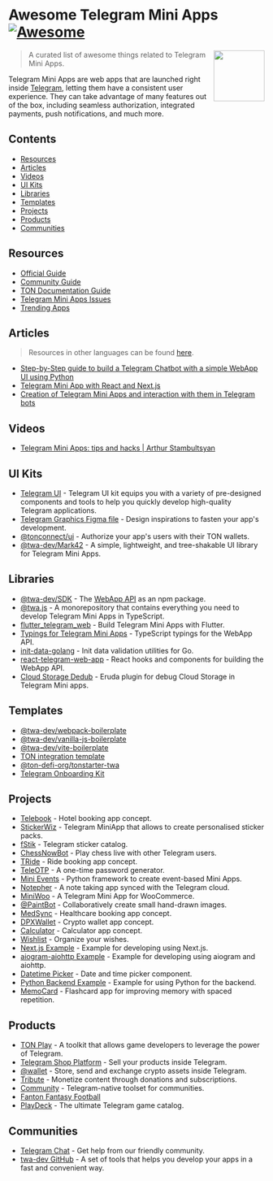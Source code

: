 # Awesome Telegram Mini Apps [![Awesome](https://awesome.re/badge-flat.svg)](https://github.com/sindresorhus/awesome)

<img src="assets/tapps.png" align="right" width="100" style="max-width: 100%" />

> A curated list of awesome things related to Telegram Mini Apps.

Telegram Mini Apps are web apps that are launched right inside [Telegram](https://telegram.org), letting them have a consistent user experience.
They can take advantage of many features out of the box, including seamless authorization, integrated payments, push notifications, and much more.

## Contents

- [Resources](#resources)
- [Articles](#articles)
- [Videos](#videos)
- [UI Kits](#ui-kits)
- [Libraries](#libraries)
- [Templates](#templates)
- [Projects](#projects)
- [Products](#products)
- [Communities](#communities)

## Resources

<!-- lint ignore double-link -->

- [Official Guide](https://core.telegram.org/bots/webapps)
- [Community Guide](https://docs.telegram-mini-apps.com)
- [TON Documentation Guide](https://docs.ton.org/develop/dapps/twa)
- [Telegram Mini Apps Issues](https://github.com/Telegram-Mini-Apps/issues)
- [Trending Apps](https://t.me/trendingapps)

## Articles

> Resources in other languages can be found [here](https://github.com/telegram-mini-apps-dev/awesome-telegram-mini-apps/blob/main/resources_other_languages.md#resources-in-other-languages).

- [Step-by-Step guide to build a Telegram Chatbot with a simple WebApp UI using Python](https://medium.com/@calixtemayoraz/step-by-step-guide-to-build-a-telegram-chatbot-with-a-simple-webapp-ui-using-python-44dca453522f)
- [Telegram Mini App with React and Next.js](https://dev.to/bitofuniverse/telegram-web-app-with-react-and-nextjs-440i)
- [Creation of Telegram Mini Apps and interaction with them in Telegram bots](https://prog.world/creation-of-telegram-web-apps-and-interaction-with-them-in-telegram-bots)

## Videos

- [Telegram Mini Apps: tips and hacks | Arthur Stambultsyan](https://www.youtube.com/watch?v=amvZy9hzAic&t=2476)

## UI Kits

- [Telegram UI](https://github.com/Telegram-Mini-Apps/TelegramUI) - Telegram UI kit equips you with a variety of pre-designed components and tools to help you quickly develop high-quality Telegram applications.
- [Telegram Graphics Figma file](https://www.figma.com/community/file/1248595286803212338/telegram-graphics) - Design inspirations to fasten your app's development.
- [@tonconnect/ui](https://github.com/ton-connect/sdk/tree/main/packages/ui) - Authorize your app's users with their TON wallets.
- [@twa-dev/Mark42](https://github.com/twa-dev/Mark42) - A simple, lightweight, and tree-shakable UI library for Telegram Mini Apps.

## Libraries

<!-- lint ignore double-link -->

- [@twa-dev/SDK](https://github.com/twa-dev/SDK) - The [WebApp API](https://core.telegram.org/bots/webapps#initializing-mini-apps) as an npm package.
- [@twa.js](https://github.com/Telegram-Web-Apps/twa.js) - A monorepository that contains everything you need to develop Telegram Mini Apps in TypeScript.
- [flutter_telegram_web](https://pub.dev/documentation/flutter_telegram_web_app/latest) - Build Telegram Mini Apps with Flutter.
- [Typings for Telegram Mini Apps](https://github.com/DavisDmitry/telegram-webapps/tree/master) - TypeScript typings for the WebApp API.
- [init-data-golang](https://github.com/Telegram-Mini-Apps/init-data-golang) - Init data validation utilities for Go.
- [react-telegram-web-app](https://github.com/vkruglikov/react-telegram-web-app) - React hooks and components for building the WebApp API.
- [Cloud Storage Dedub](https://github.com/websashka/eruda-tma-cloudstorage) - Eruda plugin for debug Cloud Storage in Telegram Mini apps.

## Templates

- [@twa-dev/webpack-boilerplate](https://github.com/twa-dev/webpack-boilerplate)
- [@twa-dev/vanilla-js-boilerplate](https://github.com/twa-dev/vanilla-js-boilerplate)
- [@twa-dev/vite-boilerplate](https://github.com/twa-dev/vite-boilerplate)
- [TON integration template](https://github.com/ton-community/twa-template)
- [@ton-defi-org/tonstarter-twa](https://github.com/ton-defi-org/tonstarter-twa)
- [Telegram Onboarding Kit](https://github.com/Easterok/telegram-onboarding-kit)

## Projects

- [Telebook](https://github.com/neSpecc/telebook) - Hotel booking app concept.
- [StickerWiz](https://github.com/TatianaFomina/stkrz_bot) - Telegram MiniApp that allows to create personalised sticker packs.
- [fStik](https://github.com/fstik-app/catalog) - Telegram sticker catalog.
- [ChessNowBot](https://github.com/Quatern1on/ChessNowBot) - Play chess live with other Telegram users.
- [TRide](https://github.com/ArashYounesi/TRide) - Ride booking app concept.
- [TeleOTP](https://github.com/UselessStudio/TeleOTP) - A one-time password generator.
- [Mini Events](https://github.com/mbasaglia/mini_apps) - Python framework to create event-based Mini Apps.
- [Notepher](https://github.com/deptyped/notepher-bot) - A note taking app synced with the Telegram cloud.
- [MiniWoo](https://github.com/mini-woo/mini-woo) - A Telegram Mini App for WooCommerce.
- [@PaintBot](https://github.com/hip-hyena/PaintBot) - Collaboratively create small hand-drawn images.
- [MedSync](https://github.com/Latand/MedSyncWebApp) - Healthcare booking app concept.
- [DPXWallet](https://github.com/erfanmola/DPXWallet) - Crypto wallet app concept.
- [Calculator](https://github.com/ArashYounesi/TCalculator) - Calculator app concept.
- [Wishlist](https://github.com/grulex/telegram-wishlist-miniapp) - Organize your wishes.
- [Next.js Example](https://github.com/mauriciobraz/next.js-telegram-webapp) - Example for developing using Next.js.
- [aiogram-aiohttp Example](https://github.com/abdullaev388/Telegram-Web-App) - Example for developing using aiogram and aiohttp.
- [Datetime Picker](https://github.com/Expented/tgdtp) - Date and time picker component.
- [Python Backend Example](https://github.com/poshl000/telegram-webapp-bot) - Example for using Python for the backend.
- [MemoCard](https://github.com/kubk/memo-card) - Flashcard app for improving memory with spaced repetition. 

## Products

- [TON Play](https://tonplay.io) - A toolkit that allows game developers to leverage the power of Telegram.
- [Telegram Shop Platform](https://telegramwebapps.ru) - Sell your products inside Telegram.
- [@wallet](https://wallet.tg) - Store, send and exchange crypto assets inside Telegram.
- [Tribute](https://tribute.t.me) - Monetize content through donations and subscriptions.
- [Community](https://community_bot.t.me) - Telegram-native toolset for communities.
- [Fanton Fantasy Football](https://fantongamebot.t.me)
- [PlayDeck](https://playdeckbot.t.me) - The ultimate Telegram game catalog.

## Communities

- [Telegram Chat](https://t.me/twa_dev) - Get help from our friendly community.
- [twa-dev GitHub](https://github.com/twa-dev) - A set of tools that helps you develop your apps in a fast and convenient way.

